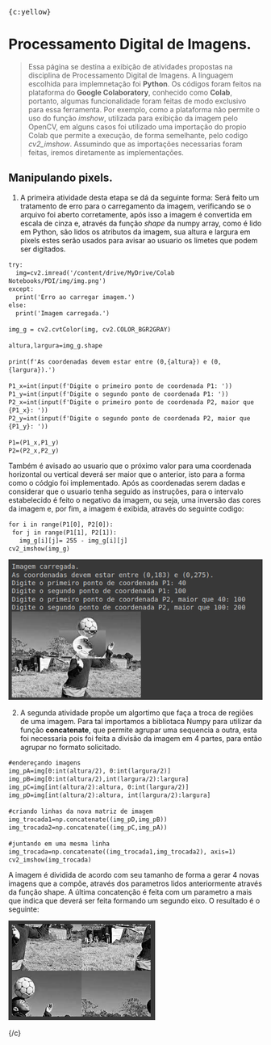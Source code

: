 <kbd>{c:yellow}
# Processamento Digital de Imagens.

> Essa página se destina a exibição de atividades propostas na disciplina de Processamento Digital de Imagens. 
A linguagem escolhida para implemnetação foi **Python**. 
Os códigos foram feitos na plataforma do **Google Colaboratory**, conhecido como **Colab**, portanto, algumas funcionalidade foram feitas de modo exclusivo para essa ferramenta. 
Por exemplo, como a plataforma não permite o uso do função _imshow_, utilizada para exibição da imagem pelo OpenCV, em alguns casos foi utilizado uma importação do propio Colab que permite a execução, de forma semelhante, pelo codigo *cv2_imshow*. Assumindo que as importações necessarias foram feitas, iremos diretamente as implementações.

## Manipulando pixels.
1. A primeira atividade desta etapa se dá da seguinte forma: Será feito um tratamento de erro para o carregamento da imagem, verificando se o arquivo foi aberto corretamente, após isso a imagem é convertida em escala de cinza e, através da função _shape_ da numpy array, como é lido em Python, são lidos os atributos da imagem, sua altura e largura em pixels  estes serão usados para avisar ao usuario os limetes que podem ser digitados.

```
try:
  img=cv2.imread('/content/drive/MyDrive/Colab Notebooks/PDI/img/img.png')
except:
  print('Erro ao carregar imagem.')
else:
  print('Imagem carregada.')

img_g = cv2.cvtColor(img, cv2.COLOR_BGR2GRAY)

altura,largura=img_g.shape

print(f'As coordenadas devem estar entre (0,{altura}) e (0,{largura}).')

P1_x=int(input(f'Digite o primeiro ponto de coordenada P1: '))
P1_y=int(input(f'Digite o segundo ponto de coordenada P1: '))
P2_x=int(input(f'Digite o primeiro ponto de coordenada P2, maior que {P1_x}: '))
P2_y=int(input(f'Digite o segundo ponto de coordenada P2, maior que {P1_y}: '))

P1=(P1_x,P1_y)
P2=(P2_x,P2_y)
```
 Também é avisado ao usuario que o próximo valor para uma coordenada horizontal ou vertical deverá ser maior que o anterior, isto para a forma como o  códgio foi implementado.
Após as coordenadas serem dadas e considerar que o usuario tenha seguido as instruções, para o intervalo estabelecido é feito o negativo da imagem, ou seja, uma inversão das cores da imagem e, por fim, a imagem é exibida, através do seguinte codigo:
 ```
 for i in range(P1[0], P2[0]):
  for j in range(P1[1], P2[1]):
    img_g[i][j]= 255 - img_g[i][j]
cv2_imshow(img_g)
```
![Imagem em Negativo](img/print/img_negativa.png)

2. A segunda atividade propõe um algortimo que faça a troca de regiões de uma imagem. Para tal importamos a bibliotaca Numpy para utilizar da função **concatenate**, que permite agrupar uma sequencia a outra, esta foi necessaria pois foi feita a divisão da imagem em 4 partes, para então agrupar no formato solicitado.

```
#endereçando imagens
img_pA=img[0:int(altura/2), 0:int(largura/2)]
img_pB=img[0:int(altura/2),int(largura/2):largura]
img_pC=img[int(altura/2):altura, 0:int(largura/2)]
img_pD=img[int(altura/2):altura, int(largura/2):largura]

#criando linhas da nova matriz de imagem
img_trocada1=np.concatenate((img_pD,img_pB))
img_trocada2=np.concatenate((img_pC,img_pA))

#juntando em uma mesma linha
img_trocada=np.concatenate((img_trocada1,img_trocada2), axis=1)
cv2_imshow(img_trocada)
```

A imagem é dividida de acordo com seu tamanho de forma a gerar 4 novas imagens que a compõe, através dos parametros lidos anteriormente através da função shape. 
A última concatenção é feita com um parametro a mais que indica que deverá ser feita formando um segundo eixo. O resultado é o seguinte:

![Imagem Trocada](img/print/imagem_trocada.png)

{/c}</kbd>
